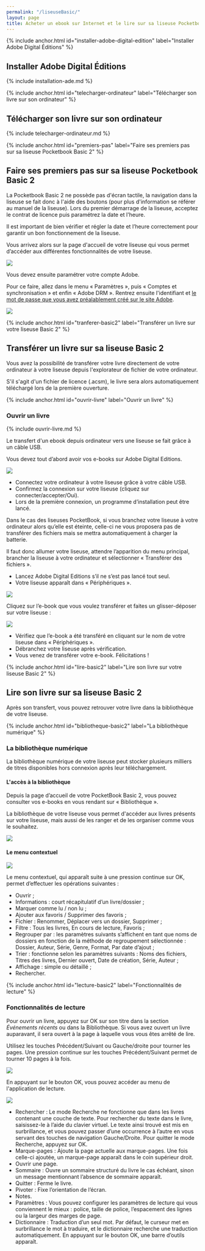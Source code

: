 ```yaml
---
permalink: "/liseuseBasic/"
layout: page
title: Acheter un ebook sur Internet et le lire sur sa liseuse Pocketbook Basic 2
---
```


{% include anchor.html id="installer-adobe-digital-edition" label="Installer Adobe Digital Éditions" %}

## Installer Adobe Digital Éditions

{% include installation-ade.md %}

{% include anchor.html id="telecharger-ordinateur" label="Télécharger son livre sur son ordinateur" %}

## Télécharger son livre sur son ordinateur

{% include telecharger-ordinateur.md %}

{% include anchor.html id="premiers-pas" label="Faire ses premiers pas sur sa liseuse Pocketbook Basic 2" %}

## Faire ses premiers pas sur sa liseuse Pocketbook Basic 2

La Pocketbook Basic 2 ne possède pas d'écran tactile, la navigation dans la liseuse se fait donc à l'aide des boutons (pour plus d'information se référer au manuel de la liseuse). Lors du premier démarrage de la liseuse, acceptez le contrat de licence puis paramétrez la date et l'heure.

<div class="warningtip"><p>Il est important de bien vérifier et régler la date et l’heure correctement pour garantir un bon fonctionnement de la liseuse.</p></div>

Vous arrivez alors sur la page d'accueil de votre liseuse qui vous permet d’accéder aux différentes fonctionnalités de votre liseuse.

![](/images/support-basic2-1.jpg)

Vous devez ensuite paramétrer votre compte Adobe.

Pour ce faire, allez dans le menu « Paramètres », puis « Comptes et synchronisation » et enfin « Adobe DRM ». Rentrez ensuite l'identifiant et [le mot de passe que vous avez préalablement créé sur le site Adobe](#autoriser-ordinateur-identifiant-adobe).

![](/images/support-basic2-2.jpg)

{% include anchor.html id="tranferer-basic2" label="Transférer un livre sur votre liseuse Basic 2" %}

## Transférer un livre sur sa liseuse Basic 2

<div class="protip">
    <p>Vous avez la possibilité de transférer votre livre directement de votre ordinateur à votre liseuse depuis l'explorateur de fichier de votre ordinateur.</p>
    <p>S'il s'agit d'un fichier de licence (.acsm), le livre sera alors automatiquement téléchargé lors de la première ouverture.</p>
</div>

{% include anchor.html id="ouvrir-livre" label="Ouvrir un livre" %}

### Ouvrir un livre

{% include ouvrir-livre.md %}

Le transfert d'un ebook depuis ordinateur vers une liseuse se fait grâce à un câble USB.

Vous devez tout d’abord avoir vos e-books sur Adobe Digital Editions.

![](/images/transferer-ordinateur-liseuse-1.png)

* Connectez votre ordinateur à votre liseuse grâce à votre câble USB.
* Confirmez la connexion sur votre liseuse (cliquez sur connecter/accepter/Oui).
* Lors de la première connexion, un programme d’installation peut être lancé.

<div class="warningtip">
    <p>Dans le cas des liseuses PocketBook, si vous branchez votre liseuse à votre ordinateur alors qu’elle est éteinte, celle-ci ne vous proposera pas de transférer des fichiers mais se mettra automatiquement à charger la batterie.</p>
    <p>Il faut donc allumer votre liseuse, attendre l’apparition du menu principal, brancher la liseuse à votre ordinateur et sélectionner « Transférer des fichiers ».</p>
</div>

* Lancez Adobe Digital Editions s’il ne s’est pas lancé tout seul. 
* Votre liseuse apparaît dans « Périphériques ». 

![](/images/transferer-ordinateur-liseuse-2.png)

Cliquez sur l’e-book que vous voulez transférer et faites un glisser-déposer sur votre liseuse : 

![](/images/transferer-ordinateur-liseuse-3.png)

* Vérifiez que l’e-book a été transféré en cliquant sur le nom de votre liseuse dans « Périphériques ». 
* Débranchez votre liseuse après vérification. 
* Vous venez de transférer votre e-book. Félicitations ! 

{% include anchor.html id="lire-basic2" label="Lire son livre sur votre liseuse Basic 2" %}

## Lire son livre sur sa liseuse Basic 2

Après son transfert, vous pouvez retrouver votre livre dans la bibliothèque de votre liseuse.

{% include anchor.html id="bibliotheque-basic2" label="La bibliothèque numérique" %}

### La bibliothèque numérique

La bibliothèque numérique de votre liseuse peut stocker plusieurs milliers de titres disponibles hors connexion après leur téléchargement.

#### L'accès à la bibliothèque

Depuis la page d’accueil de votre PocketBook Basic 2, vous pouvez consulter vos e-books en vous rendant sur « Bibliothèque ».

La bibliothèque de votre liseuse vous permet d'accéder aux livres présents sur votre liseuse, mais aussi de les ranger et de les organiser comme vous le souhaitez.

![](/images/support-basic2-3.jpg)

#### Le menu contextuel

![](/images/support-basic2-4.jpg)

Le menu contextuel, qui apparaît suite à une pression continue sur OK, permet d’effectuer les opérations suivantes :

* Ouvrir ;
* Informations : court récapitulatif d’un livre/dossier ;
* Marquer comme lu / non lu ;
* Ajouter aux favoris / Supprimer des favoris ;
* Fichier : Renommer, Déplacer vers un dossier, Supprimer ;
* Filtre : Tous les livres, En cours de lecture, Favoris ;
* Regrouper par : les paramètres suivants s’affichent en tant que noms de dossiers en fonction de la méthode de regroupement sélectionnée : Dossier, Auteur, Série, Genre, Format, Par date d’ajout ;
* Trier : fonctionne selon les paramètres suivants : Noms des fichiers, Titres des livres, Dernier ouvert, Date de création, Série, Auteur ;
* Affichage : simple ou détaillé ;
* Rechercher.

{% include anchor.html id="lecture-basic2" label="Fonctionnalités de lecture" %}

### Fonctionnalités de lecture

Pour ouvrir un livre, appuyez sur OK sur son titre dans la section _Événements récents_ ou dans la Bibliothèque. Si vous avez ouvert un livre auparavant, il sera ouvert à la page à laquelle vous vous êtes arrêté de lire.

Utilisez les touches Précédent/Suivant ou Gauche/droite pour tourner les pages. Une pression continue sur les touches Précédent/Suivant permet de tourner 10 pages à la fois.

![](/images/support-basic2-5.jpg)

En appuyant sur le bouton OK, vous pouvez accéder au menu de l'application de lecture.

![](/images/support-basic2-6.jpg)

* Rechercher : Le mode Recherche ne fonctionne que dans les livres contenant une couche de texte. Pour rechercher du texte dans le livre, saisissez-le à l’aide du clavier virtuel. Le texte ainsi trouvé est mis en surbrillance, et vous pouvez passer d’une occurrence à l’autre en vous servant des touches de navigation Gauche/Droite. Pour quitter le mode Recherche, appuyez sur OK. 
* Marque-pages : Ajoute la page actuelle aux marque-pages. Une fois celle-ci ajoutée, un marque-page apparaît dans le coin supérieur droit. 
* Ouvrir une page.
* Sommaire : Ouvre un sommaire structuré du livre le cas échéant, sinon un message mentionnant l’absence de sommaire apparaît.
* Quitter : Ferme le livre.
* Pivoter : Fixe l’orientation de l’écran.
* Notes.
* Paramètres : Vous pouvez configurer les paramètres de lecture qui vous conviennent le mieux : police, taille de police, l’espacement des lignes ou la largeur des marges de page.
* Dictionnaire : Traduction d’un seul mot. Par défaut, le curseur met en surbrillance le mot à traduire, et le dictionnaire recherche une traduction automatiquement. En appuyant sur le bouton OK, une barre d’outils apparaît.

